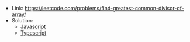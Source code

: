 - Link: https://leetcode.com/problems/find-greatest-common-divisor-of-array/
- Solution:
  - [Javascript](index.js)
  - [Typescript](index.ts)